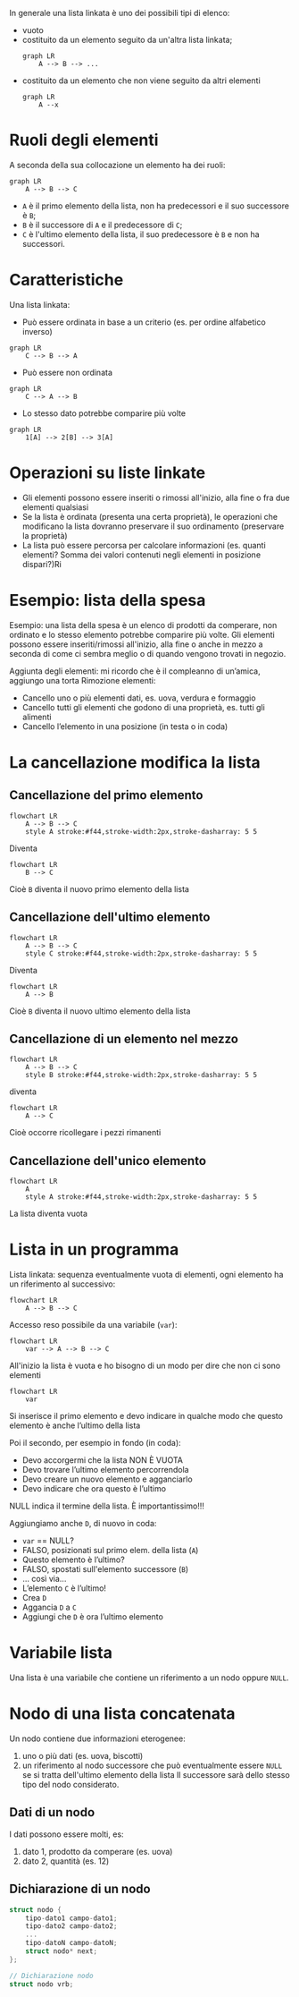 In generale una lista linkata è uno dei possibili tipi di elenco:
- vuoto
- costituito da un elemento seguito da un'altra lista linkata;
	```mermaid
	graph LR
	    A --> B --> ...
	```
- costituito da un elemento che non viene seguito da altri elementi
	```mermaid
	graph LR
	    A --x 
	```

# Ruoli degli elementi

A seconda della sua collocazione un elemento ha dei ruoli:
```mermaid
graph LR
	A --> B --> C
```
- `A` è il primo elemento della lista, non ha predecessori e il suo successore è `B`;
- `B` è il successore di `A` e il predecessore di `C`;
- `C` è l'ultimo elemento della lista, il suo predecessore è `B` e non ha successori.

# Caratteristiche

Una lista linkata:
- Può essere ordinata in base a un criterio (es. per ordine alfabetico inverso)
```mermaid
graph LR
	C --> B --> A
```
- Può essere non ordinata
```mermaid
graph LR
	C --> A --> B
```
- Lo stesso dato potrebbe comparire più volte
```mermaid
graph LR
	1[A] --> 2[B] --> 3[A]
```

# Operazioni su liste linkate

 - Gli elementi possono essere inseriti o rimossi all'inizio, alla fine o fra due elementi qualsiasi
- Se la lista è ordinata (presenta una certa proprietà), le operazioni che modificano la lista dovranno preservare il suo ordinamento (preservare la proprietà)
- La lista può essere percorsa per calcolare informazioni (es. quanti elementi? Somma dei valori contenuti negli elementi in posizione dispari?)Ri

# Esempio: lista della spesa

 Esempio: una lista della spesa è un elenco di prodotti da comperare, non ordinato e lo stesso elemento potrebbe comparire più volte.
 Gli elementi possono essere inseriti/rimossi all'inizio, alla fine o anche in mezzo a seconda di come ci sembra meglio o di quando vengono trovati in negozio.

Aggiunta degli elementi: mi ricordo che è il compleanno di un’amica, aggiungo una torta
Rimozione elementi:
- Cancello uno o più elementi dati, es. uova, verdura e formaggio
- Cancello tutti gli elementi che godono di una proprietà, es. tutti gli alimenti
- Cancello l’elemento in una posizione (in testa o in coda)

# La cancellazione modifica la lista

## Cancellazione del primo elemento

```mermaid
flowchart LR
    A --> B --> C
    style A stroke:#f44,stroke-width:2px,stroke-dasharray: 5 5
```

Diventa

```mermaid
flowchart LR
    B --> C
```

Cioè `B` diventa il nuovo primo elemento della lista

## Cancellazione dell'ultimo elemento

```mermaid
flowchart LR
    A --> B --> C
    style C stroke:#f44,stroke-width:2px,stroke-dasharray: 5 5
```

Diventa

```mermaid
flowchart LR
    A --> B
```

Cioè `B` diventa il nuovo ultimo elemento della lista

## Cancellazione di un elemento nel mezzo

```mermaid
flowchart LR
    A --> B --> C
    style B stroke:#f44,stroke-width:2px,stroke-dasharray: 5 5
```

diventa

```mermaid
flowchart LR
    A --> C
```

Cioè occorre ricollegare i pezzi rimanenti

## Cancellazione dell'unico elemento

```mermaid
flowchart LR
    A
    style A stroke:#f44,stroke-width:2px,stroke-dasharray: 5 5
```

La lista diventa vuota

# Lista in un programma

Lista linkata: sequenza eventualmente vuota di elementi, ogni elemento ha un riferimento al successivo:
```mermaid
flowchart LR
    A --> B --> C
```


Accesso reso possibile da una variabile (`var`):
```mermaid
flowchart LR
    var --> A --> B --> C
```

All'inizio la lista è vuota e ho bisogno di un modo per dire che non ci sono elementi
```mermaid
flowchart LR
    var
```

Si inserisce il primo elemento e devo indicare in qualche modo che questo elemento è anche l’ultimo della lista

Poi il secondo, per esempio in fondo (in coda):
- Devo accorgermi che la lista NON È VUOTA
- Devo trovare l’ultimo elemento percorrendola
- Devo creare un nuovo elemento e agganciarlo
- Devo indicare che ora questo è l’ultimo

NULL indica il termine della lista. È importantissimo!!!

Aggiungiamo anche `D`, di nuovo in coda:
- `var` == NULL?
- FALSO, posizionati sul primo elem. della lista (`A`)
- Questo elemento è l’ultimo?
- FALSO, spostati sull'elemento successore (`B`)
- ... così via...
- L’elemento `C` è l’ultimo!
- Crea `D`
- Aggancia `D` a `C`
- Aggiungi che `D` è ora l’ultimo elemento

# Variabile lista

Una lista è una variabile che contiene un riferimento a un nodo oppure `NULL`.

# Nodo di una lista concatenata

Un nodo contiene due informazioni eterogenee:
1. uno o più dati (es. uova, biscotti)
2. un riferimento al nodo successore che può eventualmente essere `NULL` se si tratta dell'ultimo elemento della lista
Il successore sarà dello stesso tipo del nodo considerato.

## Dati di un nodo

I dati possono essere molti, es:
1. dato 1, prodotto da comperare (es. uova)
2. dato 2, quantità (es. 12)

## Dichiarazione di un nodo

```c
struct nodo {
	tipo-dato1 campo-dato1;
	tipo-dato2 campo-dato2;
	...
	tipo-datoN campo-datoN;
	struct nodo* next;
};

// Dichiarazione nodo
struct nodo vrb;
```